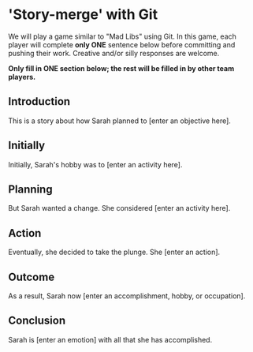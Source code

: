 # 'Story-merge' with Git
We will play a game similar to "Mad Libs" using Git. In this game, each player will complete **only ONE** sentence below before committing and pushing their work. Creative and/or silly responses are welcome.  

**Only fill in ONE section below; the rest will be filled in by other team players.**  

## Introduction  
This is a story about how Sarah planned to
 [enter an objective here].  

## Initially  
Initially, Sarah's hobby was to
 [enter an activity here].  

## Planning  
But Sarah wanted a change. She considered
 [enter an activity here].  

## Action  
Eventually, she decided to take the plunge. She
 [enter an action].  

## Outcome  
As a result, Sarah now
 [enter an accomplishment, hobby, or occupation].  

## Conclusion
Sarah is
 [enter an emotion] 
 with all that she has accomplished.
